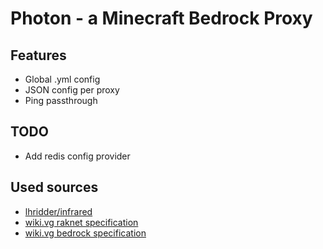 # Photon - a Minecraft Bedrock Proxy

## Features
- Global .yml config
- JSON config per proxy
- Ping passthrough

## TODO
- Add redis config provider

## Used sources
- [lhridder/infrared](https://github.com/lhridder/infrared)
- [wiki.vg raknet specification](https://wiki.vg/Raknet_Protocol)
- [wiki.vg bedrock specification](https://wiki.vg/Bedrock_Protocol)